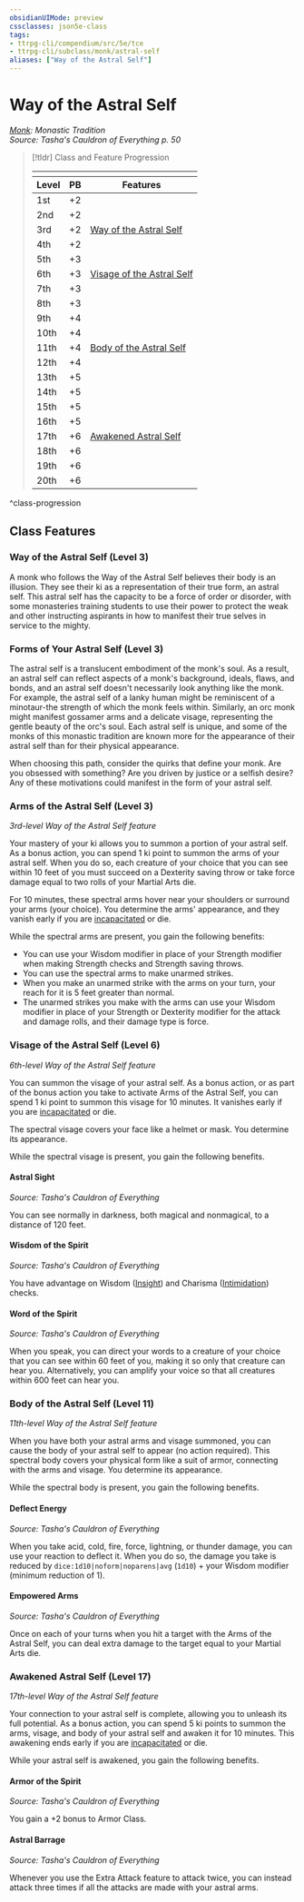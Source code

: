 ```yaml
---
obsidianUIMode: preview
cssclasses: json5e-class
tags:
- ttrpg-cli/compendium/src/5e/tce
- ttrpg-cli/subclass/monk/astral-self
aliases: ["Way of the Astral Self"]
---
```

# Way of the Astral Self
*[Monk](./monk.md): Monastic Tradition*  
*Source: Tasha's Cauldron of Everything p. 50*  

> [!tldr] Class and Feature Progression
> 
> <table class="class-progression">
> <thead>
> <tr><th colspan='3'></th></tr>
> <tr class="class-progression"><th class"level">Level</th><th class"pb">PB</th><th class"feature">Features</th></tr>
> </thead><tbody>
> <tr class="class-progression"><td class"level">1st</td><td class"pb">+2</td><td class"feature"></td></tr>
> <tr class="class-progression"><td class"level">2nd</td><td class"pb">+2</td><td class"feature"></td></tr>
> <tr class="class-progression"><td class"level">3rd</td><td class"pb">+2</td><td class"feature"><a href='#Way of the Astral Self (Level 3)' class='internal-link'>Way of the Astral Self</a></td></tr>
> <tr class="class-progression"><td class"level">4th</td><td class"pb">+2</td><td class"feature"></td></tr>
> <tr class="class-progression"><td class"level">5th</td><td class"pb">+3</td><td class"feature"></td></tr>
> <tr class="class-progression"><td class"level">6th</td><td class"pb">+3</td><td class"feature"><a href='#Visage of the Astral Self (Level 6)' class='internal-link'>Visage of the Astral Self</a></td></tr>
> <tr class="class-progression"><td class"level">7th</td><td class"pb">+3</td><td class"feature"></td></tr>
> <tr class="class-progression"><td class"level">8th</td><td class"pb">+3</td><td class"feature"></td></tr>
> <tr class="class-progression"><td class"level">9th</td><td class"pb">+4</td><td class"feature"></td></tr>
> <tr class="class-progression"><td class"level">10th</td><td class"pb">+4</td><td class"feature"></td></tr>
> <tr class="class-progression"><td class"level">11th</td><td class"pb">+4</td><td class"feature"><a href='#Body of the Astral Self (Level 11)' class='internal-link'>Body of the Astral Self</a></td></tr>
> <tr class="class-progression"><td class"level">12th</td><td class"pb">+4</td><td class"feature"></td></tr>
> <tr class="class-progression"><td class"level">13th</td><td class"pb">+5</td><td class"feature"></td></tr>
> <tr class="class-progression"><td class"level">14th</td><td class"pb">+5</td><td class"feature"></td></tr>
> <tr class="class-progression"><td class"level">15th</td><td class"pb">+5</td><td class"feature"></td></tr>
> <tr class="class-progression"><td class"level">16th</td><td class"pb">+5</td><td class"feature"></td></tr>
> <tr class="class-progression"><td class"level">17th</td><td class"pb">+6</td><td class"feature"><a href='#Awakened Astral Self (Level 17)' class='internal-link'>Awakened Astral Self</a></td></tr>
> <tr class="class-progression"><td class"level">18th</td><td class"pb">+6</td><td class"feature"></td></tr>
> <tr class="class-progression"><td class"level">19th</td><td class"pb">+6</td><td class"feature"></td></tr>
> <tr class="class-progression"><td class"level">20th</td><td class"pb">+6</td><td class"feature"></td></tr>
> </tbody></table>

^class-progression


## Class Features

### Way of the Astral Self (Level 3)

A monk who follows the Way of the Astral Self believes their body is an illusion. They see their ki as a representation of their true form, an astral self. This astral self has the capacity to be a force of order or disorder, with some monasteries training students to use their power to protect the weak and other instructing aspirants in how to manifest their true selves in service to the mighty.

### Forms of Your Astral Self (Level 3)

The astral self is a translucent embodiment of the monk's soul. As a result, an astral self can reflect aspects of a monk's background, ideals, flaws, and bonds, and an astral self doesn't necessarily look anything like the monk. For example, the astral self of a lanky human might be reminiscent of a minotaur-the strength of which the monk feels within. Similarly, an orc monk might manifest gossamer arms and a delicate visage, representing the gentle beauty of the orc's soul. Each astral self is unique, and some of the monks of this monastic tradition are known more for the appearance of their astral self than for their physical appearance.

When choosing this path, consider the quirks that define your monk. Are you obsessed with something? Are you driven by justice or a selfish desire? Any of these motivations could manifest in the form of your astral self.

### Arms of the Astral Self (Level 3)

*3rd-level Way of the Astral Self feature*

Your mastery of your ki allows you to summon a portion of your astral self. As a bonus action, you can spend 1 ki point to summon the arms of your astral self. When you do so, each creature of your choice that you can see within 10 feet of you must succeed on a Dexterity saving throw or take force damage equal to two rolls of your Martial Arts die.

For 10 minutes, these spectral arms hover near your shoulders or surround your arms (your choice). You determine the arms' appearance, and they vanish early if you are [incapacitated](3-Mechanics/CLI/rules/conditions.md#Incapacitated) or die.

While the spectral arms are present, you gain the following benefits:

- You can use your Wisdom modifier in place of your Strength modifier when making Strength checks and Strength saving throws.  
- You can use the spectral arms to make unarmed strikes.  
- When you make an unarmed strike with the arms on your turn, your reach for it is 5 feet greater than normal.  
- The unarmed strikes you make with the arms can use your Wisdom modifier in place of your Strength or Dexterity modifier for the attack and damage rolls, and their damage type is force.  

### Visage of the Astral Self (Level 6)

*6th-level Way of the Astral Self feature*

You can summon the visage of your astral self. As a bonus action, or as part of the bonus action you take to activate Arms of the Astral Self, you can spend 1 ki point to summon this visage for 10 minutes. It vanishes early if you are [incapacitated](3-Mechanics/CLI/rules/conditions.md#Incapacitated) or die.

The spectral visage covers your face like a helmet or mask. You determine its appearance.

While the spectral visage is present, you gain the following benefits.

#### Astral Sight
_Source: Tasha's Cauldron of Everything_

You can see normally in darkness, both magical and nonmagical, to a distance of 120 feet.

#### Wisdom of the Spirit
_Source: Tasha's Cauldron of Everything_

You have advantage on Wisdom ([Insight](3-Mechanics/CLI/rules/skills.md#Insight)) and Charisma ([Intimidation](3-Mechanics/CLI/rules/skills.md#Intimidation)) checks.

#### Word of the Spirit
_Source: Tasha's Cauldron of Everything_

When you speak, you can direct your words to a creature of your choice that you can see within 60 feet of you, making it so only that creature can hear you. Alternatively, you can amplify your voice so that all creatures within 600 feet can hear you.

### Body of the Astral Self (Level 11)

*11th-level Way of the Astral Self feature*

When you have both your astral arms and visage summoned, you can cause the body of your astral self to appear (no action required). This spectral body covers your physical form like a suit of armor, connecting with the arms and visage. You determine its appearance.

While the spectral body is present, you gain the following benefits.

#### Deflect Energy
_Source: Tasha's Cauldron of Everything_

When you take acid, cold, fire, force, lightning, or thunder damage, you can use your reaction to deflect it. When you do so, the damage you take is reduced by `dice:1d10|noform|noparens|avg` (`1d10`) + your Wisdom modifier (minimum reduction of 1).

#### Empowered Arms
_Source: Tasha's Cauldron of Everything_

Once on each of your turns when you hit a target with the Arms of the Astral Self, you can deal extra damage to the target equal to your Martial Arts die.

### Awakened Astral Self (Level 17)

*17th-level Way of the Astral Self feature*

Your connection to your astral self is complete, allowing you to unleash its full potential. As a bonus action, you can spend 5 ki points to summon the arms, visage, and body of your astral self and awaken it for 10 minutes. This awakening ends early if you are [incapacitated](3-Mechanics/CLI/rules/conditions.md#Incapacitated) or die.

While your astral self is awakened, you gain the following benefits.

#### Armor of the Spirit
_Source: Tasha's Cauldron of Everything_

You gain a +2 bonus to Armor Class.

#### Astral Barrage
_Source: Tasha's Cauldron of Everything_

Whenever you use the Extra Attack feature to attack twice, you can instead attack three times if all the attacks are made with your astral arms.